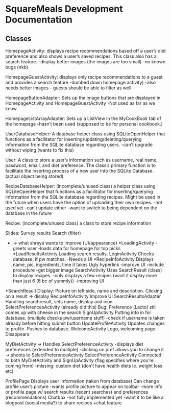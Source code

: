 # SquareMeals Development Documentation

## Classes

HomepageActivity: displays recipe recommendations based off a user’s diet preference and also shows
a user’s saved recipes. This class also has a search feature.
	-display better images (the images are too small)
	-no known bugs (nkb)

HomepageGuestActivity: displays only recipe recommendations to a guest and provides a search feature
	-dumbed down homepage activity)
	-also needs better images
	- guests should be able to filter as well

HomepageButtonAdapter: Sets up the image buttons that are displayed in HomepageActivity and HomepageGuestActivity
	-Not used as far as we know

HomepageListArrayAdapter: Sets up a ListView in the MyCookBook tab of the homepage
	-hasn’t been used (supposed to be for personal cookbook.)

UserDatabaseHelper: A database helper class using SQLiteOpenHelper that functions as a facilitator for inserting/updating/deleting/querying information from the SQLite database regarding users.
	-can’t upgrade without wiping (wants to fix this)

User: A class to store a user’s information such as username, real name,  password, email, and diet preference. The class’s primary function is to facilitate the inserting process of a new user into the SQLite Database. (actual object being stored)

RecipeDatabaseHelper: (incomplete/unused class) a helper class using SQLiteOpenHelper that functions as a facilitator for inserting/querying information from the SQLite database regarding recipes. Might be used in the future when users have the option of uploading their own recipes.
	-not used yet
	-can’t update either
	-want to switch to being dependent on the database in the future

Recipe: (incomplete/unused class) a class to store recipe information

Slides:
Survey results
Search (filter)

* -> what shreya wants to improve (UI/appearance)
*LoadingActivity
	-greets user
	-loads data for homepage for top picks
*LoadResultsActivity
	Loading search results. LoginActivity
	Checks database, if pw matches.
	-Needs a UI
*RecipeInfoActivity
	Displays name, pic, ingredients, time it takes
	Ugly hyperlink
	-improve UI
	-include procedure
	-get bigger image
SearchActivity
	Uses SearchResult (class) to display recipes.
	-only displays a few recipes (want it display more than just 6 (6 bc of yummly))
	-improving UI

*SearchResult
	Display: Picture on left side, name and description.
	Clicking on a result => display RecipeInfoActivity
Improve UI
SearchResultsAdapter
	Handling searchresult, sets name, display and icon
SelectPreferencesActivity (already did this)
	Bug: Preference (Lacto) still comes up with cheese in the search
SignUpActivity
	Putting info in for database. (multiple checks pw/username stuff)
	-check if username is taken already before hitting submit button
UpdateProfileActivity
	Updates changes to profile. Pushes to database.
WelcomeActivity
	Logo, welcoming page. Disappears.

MyDietActivity -> Handles SelectPreferenceActivity
	-displays diet preferences (extended to multiple)
	-clicking on pref allows you to change it
	-> shoots to SelectPreferenceActivity
SelectPreferenceActivity
	Connected to both MyDietActivity and SignUpActivity (flag specifies where you’re coming from)
	-missing: custom diet (don’t have health diets ie. weight loss etc)

ProfilePage
	Displays user information (taken from database)
	Can change profile user’s picture
	-wants profile picture to appear on toolbar
	-more info or profile page w/ search results (recent searches) and preferences (recommendations)
Chatbox
	-not fully implemented yet
	-want it to be like a blogpost (social media?) to share recipes
	+chat feature